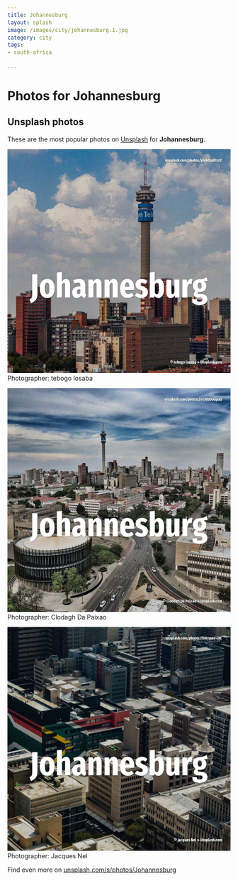 ```yaml
---
title: Johannesburg
layout: splash
image: /images/city/johannesburg.1.jpg
category: city
tags:
- south-africa

---
```

# Photos for Johannesburg
 
## Unsplash photos
These are the most popular photos on [Unsplash](https://unsplash.com) for **Johannesburg**.
 
![Johannesburg](/images/city/johannesburg.1.jpg)
Photographer:  tebogo losaba
 
![Johannesburg](/images/city/johannesburg.2.jpg)
Photographer:  Clodagh Da Paixao
 
![Johannesburg](/images/city/johannesburg.3.jpg)
Photographer:  Jacques Nel
 
Find even more on [unsplash.com/s/photos/Johannesburg](https://unsplash.com/s/photos/Johannesburg)
 
